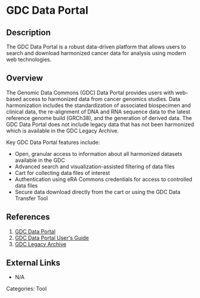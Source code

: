 # GDC Data Portal #
## Description ##
The GDC Data Portal is a robust data-driven platform that allows users to search and download harmonized cancer data for analysis using modern web technologies.
## Overview ##
The Genomic Data Commons (GDC) Data Portal provides users with web-based access to harmonized data from cancer genomics studies. Data harmonization includes the standardization of associated biospecimen and clinical data, the re-alignment of DNA and RNA sequence data to the latest reference genome build (GRCh38), and the generation of derived data. The GDC Data Portal does not include legacy data that has not been harmonized which is available in the GDC Legacy Archive.

Key GDC Data Portal features include:

* Open, granular access to information about all harmonized datasets available in the GDC
* Advanced search and visualization-assisted filtering of data files
* Cart for collecting data files of interest
* Authentication using eRA Commons credentials for access to controlled data files
* Secure data download directly from the cart or using the GDC Data Transfer Tool

## References ##
1. [GDC Data Portal](https://gdc-portal.nci.nih.gov)
2. [GDC Data Portal User's Guide](https://docs.gdc.cancer.gov/Data_Portal/Users_Guide/Getting_Started/)
3. [GDC Legacy Archive](https://portal.gdc.cancer.gov/legacy-archive/search/f)

## External Links ##
* N/A

Categories: Tool
